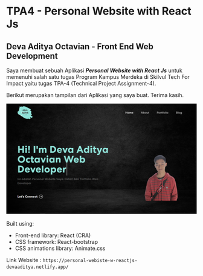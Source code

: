 # TPA4 - Personal Website with React Js

## Deva Aditya Octavian - Front End Web Development

Saya membuat sebuah Aplikasi _**Personal Website with React Js**_ untuk memenuhi salah satu tugas Program Kampus Merdeka di Skilvul Tech For Impact yaitu tugas TPA-4 (Technical Project Assignment-4).

Berikut merupakan tampilan dari Aplikasi yang saya buat. Terima kasih.

![HomePage](src/assets/img/homepage.png)

Built using:

- Front-end library: React (CRA)
- CSS framework: React-bootstrap
- CSS animations library: Animate.css

Link Website : `https://personal-webiste-w-reactjs-devaaditya.netlify.app/`
